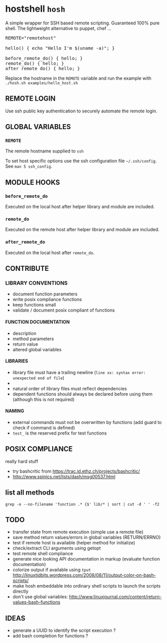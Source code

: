 # hostshell `hosh`

A simple wrapper for SSH based remote scripting.
Guaranteed 100% pure shell.
The lightweight alternative to puppet, chef ...

<pre>
REMOTE="remotehost"

hello() { echo "Hello I'm $(uname -a)"; }

before_remote_do() { hello; }
remote_do() { hello; }
after_remote_do() { hello; }
</pre>


Replace the hostname in the `REMOTE` variable and run the example with `./hosh.sh examples/hello_host.sh`

## REMOTE LOGIN 

Use ssh public key authentication to securely automate the remote login.

## GLOBAL VARIABLES 

### `REMOTE` 

The remote hostname supplied to `ssh`

To set host specific options use the ssh configuration file `~/.ssh/config`. See `man 5 ssh_config`.


##  MODULE HOOKS

###  `before_remote_do`

Executed on the local host after helper library and module are included.

###  `remote_do`

Executed on the remote host after helper library and module are included.

###  `after_remote_do`

Executed on the local host after `remote_do`.


## CONTRIBUTE

### LIBRARY CONVENTIONS


* document function parameters
* write posix compliance functions
* keep functions small
* validate / document posix compliant of functions

#### FUNCTION DOCUMENTATION

* description
* method parameters
* return value
* altered global variables

#### LIBRARIES

* library file must have a trailing newline (`line xx: syntax error: unexpected end of file`)
*
* natural order of library files must reflect dependencies
* dependent functions should always be declared before using them (although this is not required)

#### NAMING

* external commands must not be overwritten by functions (add guard to check if command is defined)
* `test_` is the reserved prefix for test functions

## POSIX COMPLIANCE

really hard stuff

* try bashcritic from https://trac.id.ethz.ch/projects/bashcritic/
* http://www.spinics.net/lists/dash/msg00537.html

## list all methods

`grep -o --no-filename 'function .* {$' lib/* | sort | cut -d ' ' -f2`

##  TODO 

* transfer state from remote execution (simple use a remote file)
* save method return values/errors in global variables (RETURN/ERRNO)
* test if remote host is available (helper method for initialize)
* check/extract CLI arguments using getopt
* test remote shell compliance
* generate nice looking API documentation in markup (evaluate function documentation)
* colorize output if available using `tput` http://linuxtidbits.wordpress.com/2008/08/11/output-color-on-bash-scripts/
* make hosh embeddable into ordinary shell scripts to launch the scripts directly
* don't use global variables: http://www.linuxjournal.com/content/return-values-bash-functions

## IDEAS

* generate a UUID to identify the script execution ?
* add bash completion for functions ?